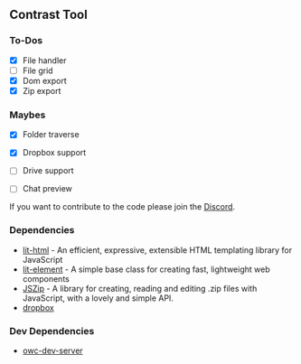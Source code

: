 ## Contrast Tool

### To-Dos
- [x] File handler
- [ ] File grid
- [x] Dom export
- [x] Zip export

### Maybes
- [x] Folder traverse 
- [x] Dropbox support
- [ ] Drive support
- [ ] Chat preview


If you want to contribute to the code please join the [Discord](https://discord.gg/f6RV5yS). 

### Dependencies
* [lit-html](https://lit-html.polymer-project.org) - An efficient, expressive, extensible HTML templating library for JavaScript
* [lit-element](https://lit-element.polymer-project.org/) - A simple base class for creating fast, lightweight web components
* [JSZip](https://github.com/Stuk/jszip) - A library for creating, reading and editing .zip files with JavaScript, with a lovely and simple API.
* [dropbox](https://github.com/dropbox/dropbox-sdk-js)


### Dev Dependencies
* [owc-dev-server](https://github.com/dropbox/dropbox-sdk-js)

